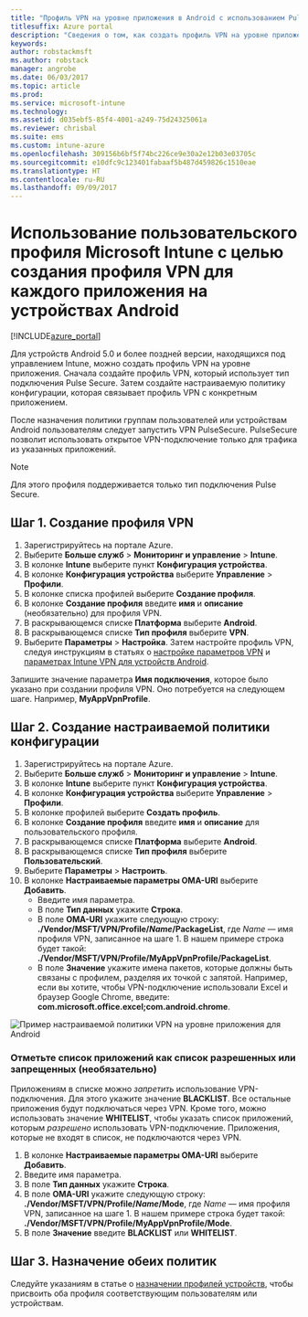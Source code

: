 ```yaml
---
title: "Профиль VPN на уровне приложения в Android с использованием Pulse Secure"
titlesuffix: Azure portal
description: "Сведения о том, как создать профиль VPN на уровне приложения для устройств Android, находящихся под управлением Intune.\""
keywords: 
author: robstackmsft
ms.author: robstack
manager: angrobe
ms.date: 06/03/2017
ms.topic: article
ms.prod: 
ms.service: microsoft-intune
ms.technology: 
ms.assetid: d035ebf5-85f4-4001-a249-75d24325061a
ms.reviewer: chrisbal
ms.suite: ems
ms.custom: intune-azure
ms.openlocfilehash: 309156b6bf5f74bc226ce9e30a2e12b03e03705c
ms.sourcegitcommit: e10dfc9c123401fabaaf5b487d459826c1510eae
ms.translationtype: HT
ms.contentlocale: ru-RU
ms.lasthandoff: 09/09/2017
---
```

# <a name="use-a-microsoft-intune-custom-profile-to-create-a-per-app-vpn-profile-for-android-devices"></a>Использование пользовательского профиля Microsoft Intune с целью создания профиля VPN для каждого приложения на устройствах Android

[!INCLUDE[azure_portal](./includes/azure_portal.md)]

Для устройств Android 5.0 и более поздней версии, находящихся под управлением Intune, можно создать профиль VPN на уровне приложения. Сначала создайте профиль VPN, который использует тип подключения Pulse Secure. Затем создайте настраиваемую политику конфигурации, которая связывает профиль VPN с конкретным приложением.

После назначения политики группам пользователей или устройствам Android пользователям следует запустить VPN PulseSecure. PulseSecure позволит использовать открытое VPN-подключение только для трафика из указанных приложений.

> [!NOTE]
>
> Для этого профиля поддерживается только тип подключения Pulse Secure.


## <a name="step-1-create-a-vpn-profile"></a>Шаг 1. Создание профиля VPN


1. Зарегистрируйтесь на портале Azure.
2. Выберите **Больше служб** > **Мониторинг и управление** > **Intune**.
3. В колонке **Intune** выберите пункт **Конфигурация устройства**.
2. В колонке **Конфигурация устройства** выберите **Управление** > **Профили**.
2. В колонке списка профилей выберите **Создание профиля**.
3. В колонке **Создание профиля** введите **имя** и **описание** (необязательно) для профиля VPN.
4. В раскрывающемся списке **Платформа** выберите **Android**.
5. В раскрывающемся списке **Тип профиля** выберите **VPN**.
3. Выберите **Параметры** > **Настройка**. Затем настройте профиль VPN, следуя инструкциям в статьях о [настройке параметров VPN](vpn-settings-configure.md) и [параметрах Intune VPN для устройств Android](vpn-settings-android.md).

Запишите значение параметра **Имя подключения**, которое было указано при создании профиля VPN. Оно потребуется на следующем шаге. Например, **MyAppVpnProfile**.

## <a name="step-2-create-a-custom-configuration-policy"></a>Шаг 2. Создание настраиваемой политики конфигурации

1. Зарегистрируйтесь на портале Azure.
2. Выберите **Больше служб** > **Мониторинг и управление** > **Intune**.
3. В колонке **Intune** выберите пункт **Конфигурация устройства**.
2. В колонке **Конфигурация устройства** выберите **Управление** > **Профили**.
3. В колонке профилей выберите **Создать профиль**.
4. В колонке **Создание профиля** введите **имя** и **описание** для пользовательского профиля.
5. В раскрывающемся списке **Платформа** выберите **Android**.
6. В раскрывающемся списке **Тип профиля** выберите **Пользовательский**.
7. Выберите **Параметры** > **Настроить**.
3. В колонке **Настраиваемые параметры OMA-URI** выберите **Добавить**.
    - Введите имя параметра.
    - В поле **Тип данных** укажите **Строка**.
    - В поле **OMA-URI** укажите следующую строку: **./Vendor/MSFT/VPN/Profile/*Name*/PackageList**, где *Name* — имя профиля VPN, записанное на шаге 1. В нашем примере строка будет такой: **./Vendor/MSFT/VPN/Profile/MyAppVpnProfile/PackageList**.
    - В поле **Значение** укажите имена пакетов, которые должны быть связаны с профилем, разделяя их точкой с запятой. Например, если вы хотите, чтобы VPN-подключение использовали Excel и браузер Google Chrome, введите: **com.microsoft.office.excel;com.android.chrome**.

![Пример настраиваемой политики VPN на уровне приложения для Android](./media/android_per_app_vpn_oma_uri.png)

### <a name="set-your-app-list-to-blacklist-or-whitelist-optional"></a>Отметьте список приложений как список разрешенных или запрещенных (необязательно)
  Приложениям в списке можно *запретить* использование VPN-подключения. Для этого укажите значение **BLACKLIST**. Все остальные приложения будут подключаться через VPN.
Кроме того, можно использовать значение **WHITELIST**, чтобы указать список приложений, которым *разрешено* использовать VPN-подключение. Приложения, которые не входят в список, не подключаются через VPN.
  1.    В колонке **Настраиваемые параметры OMA-URI** выберите **Добавить**.
  2.    Введите имя параметра.
  3.    В поле **Тип данных** укажите **Строка**.
  4.    В поле **OMA-URI** укажите следующую строку: **./Vendor/MSFT/VPN/Profile/*Name*/Mode**, где *Name* — имя профиля VPN, записанное на шаге 1. В нашем примере строка будет такой: **./Vendor/MSFT/VPN/Profile/MyAppVpnProfile/Mode**.
  5.    В поле **Значение** введите **BLACKLIST** или **WHITELIST**.



## <a name="step-3-assign-both-policies"></a>Шаг 3. Назначение обеих политик

Следуйте указаниям в статье о [назначении профилей устройств](device-profile-assign.md), чтобы присвоить оба профиля соответствующим пользователям или устройствам.
